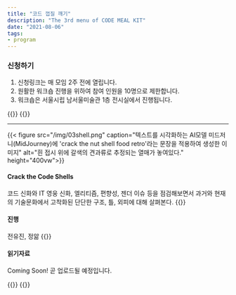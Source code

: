 ```yaml
---
title: "코드 껍질 깨기"
description: "The 3rd menu of CODE MEAL KIT"
date: "2021-08-06"
tags:
- program
---
```


### 신청하기 
1. 신청링크는 매 모임 2주 전에 열립니다. 
2. 원활한 워크숍 진행을 위하여 참여 인원을 10명으로 제한합니다.
3. 워크숍은 서울시립 남서울미술관 1층 전시실에서 진행됩니다.


{{<break>}}
{{<break>}}

*** 

{{< figure src="/img/03shell.png" caption="텍스트를 시각화하는 AI모델 미드저니(MidJourney)에 'crack the nut shell food retro'라는 문장을 적용하여 생성한 이미지" alt="흰 접시 위에 갈색의 견과류로 추정되는 열매가 놓여있다." height="400vw">}}
#### Crack the Code Shells 
코드 신화와 IT 영웅 신화, 엘리티즘, 편향성, 젠더 이슈 등을 점검해보면서 과거와 현재의 기술문화에서 고착화된 단단한 구조, 틀, 외피에 대해 살펴본다. 
{{<break>}}

#### 진행  
전유진, 정앎 
{{<break>}}

#### 읽기자료 
Coming Soon! 
곧 업로드될 예정입니다. 


{{<break>}}
{{<break>}}
